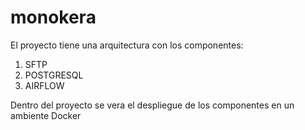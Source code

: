 # monokera
El proyecto tiene una arquitectura con los componentes:
1. SFTP
2. POSTGRESQL
3. AIRFLOW

Dentro del proyecto se vera el despliegue de los componentes en un ambiente Docker


